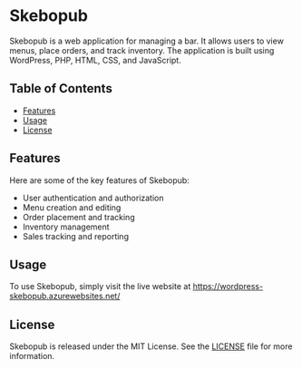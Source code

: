# Skebopub

Skebopub is a web application for managing a bar. It allows users to view menus, place orders, and track inventory. The application is built using WordPress, PHP, HTML, CSS, and JavaScript.

## Table of Contents

- [Features](#features)
- [Usage](#usage)
- [License](#license)

## Features

Here are some of the key features of Skebopub:

- User authentication and authorization
- Menu creation and editing
- Order placement and tracking
- Inventory management
- Sales tracking and reporting

## Usage

To use Skebopub, simply visit the live website at https://wordpress-skebopub.azurewebsites.net/


## License

Skebopub is released under the MIT License. See the [LICENSE](LICENSE) file for more information.
